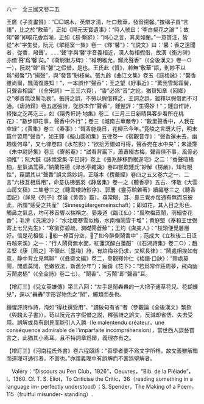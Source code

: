 八一　全三國文卷二五

王廣《子貢畫贊》：“□□端木，英辯才清，吐口敷華，發音揚馨。”按稱子貢“言語”，比之於“敷華”，正如《開元天寶遺事》：“時人號曰：‘李白粲花之論’”；故知“馨”即取花香爲喻，正如《易·繫辭》：“同心之言，其臭如蘭。”一意貫注，皆從“木”字生發。阮元《揅經室一集》卷一《釋“馨”》：“《説文》曰：‘馨：香之遠聞者，從香，殸聲’。……‘聲’字與‘馨’字音義相近，漢人每相假借，故漢《衡方碑》亦借‘聲’爲‘馨’矣。”《衛尉衡方碑》：“維明維允，耀此聲香”（《全後漢文》卷一○一），阮説“聲”爲“馨”之假借，是也。王氏此《贊》，若無“敷華”語，則尠不以爲“揚馨”乃“揚聲”，與“發音”駢枝矣。張九齡《曲江文集》卷五《庭梅詠》：“馨香雖尚爾，飄蕩復誰知！”，一本誤作“聲香”；王之望《好事近》：“驚我雪髯霜鬢，只聲香相識”（《全宋詞》一三三六頁），“香”必爲“音”之訛，猶賀知章《回鄉》之“鄉音無改鬢毛衰”。張詩之誤，不勞以假借釋之，王詞之誤，雖釋以假借而不可通。《唐詩歸》卷五選張詩，從誤本作“聲香”，鍾惺評：“生得妙！”；鍾自作詩，撏撦之汔再汔三。如《隱秀軒詩·地集》卷二《三月三日新晴與客步看所在桃花》：“數步即花事，聲香中外行”；卷三《城南古華嚴寺》：“數里聲香中，人我在空緑”；《黄集》卷三《春事》：“聲香能幾日，花柳已今年。”竟陵之言既大行，明末篇什習用“聲香”，如王鐸《擬山園初集》五律卷一《宿觀音寺》：“聲香還未去，幽趣復何尋”，又七律卷四《水花影》：“欲拾芳鈿如可得，聲香宛在水中央”；朱議霶《朱中尉詩集》卷三《寄躬菴》：“試看背巖下，蕭蕭綴古梅，聲香俱不事，風骨必須推”；阮大鋮《詠懷堂集·辛巳詩》卷上《張兆蘇移酌根遂宅》之二：“香聲喧橘柚，星氣滿蒿萊。”納蘭性德《渌水亭雜識》卷四嘗歎鍾氏“妙解《楞嚴》，知有根性”，竊謂其以“聲香”誤文爲妙詞，正隱本《楞嚴經》卷四之五又卷六之一、二言“六根互相爲用”，命意彷彿張羽《静居集》卷一之《聽香亭》五古、惲敬《大雲山房文稿》二集卷三之《聽雲樓詩鈔序》、郭麐《靈芬館雜著》續編卷三之《聽香圖記》（詳見《列子》卷論《黄帝》篇）。尋常眼、耳、鼻三覺亦每通有無而忘彼此，所謂“感受之共産”（Sinnesgütergemeinschaft）；即如花，其入目之形色、觸鼻之氣息，均可移音響以揣稱之。晏幾道《臨江仙》：“風吹梅蕋鬧，雨細杏花香”；毛滂《浣溪沙》：“水北煙寒雪似梅，水南梅鬧雪千堆”；黄庭堅《奉和王世弼寄上七兄先生》：“寒窗穿碧疏，潤礎鬧蒼蘚”；王灼《虞美人》：“枝頭便覺層層好。信是花相惱；𦨻船一棹百分空，𢬵了如今醉倒鬧香中”；范成大《立秋後二日泛舟越來溪》之一：“行人鬧荷無水面，紅蓮沉醉白蓮酣”（《石湖詩集》卷二○）；趙孟堅《康［節之］不領此［墨梅］詩，有許梅谷仍求，又賦長律》：“鬧處相挨如有意，静中背立見無聊”（《彝齋文編》卷二，參觀釋仲仁《梅譜·口訣》：“鬧處莫鬧，閒處莫閒，老嫩依法，新舊分年”）；龐鑄《花下》：“若爲常作莊周夢，飛向幽芳鬧處栖”（《全金詩》卷二七）。“鬧香”、“芳鬧”即“聲香”耳。

【增訂三】《兒女英雄傳》第三八回：“左手是鬧轟轟的一大把子通草花兒、花蝴蝶兒”，逕以“轟轟”字形容物色之“鬧”，觸類而長也。

鍾惺評詩作詩，洵如“得杜撰受用”、“讀破句有省”者（參觀論《全後漢文》繁欽《與魏太子書》）。苟以阮元古字假借之説，釋張詩之誤文，反減却省悟、失去受用。誤解或具有創見而能引人入勝（le malentendu créateur，une conséquence admirable de l’imparfaite incompréhension），當世西人談藝嘗言之，此猶其小焉耳。且不特詞章爲爾，義理亦有之。

【增訂三】《河南程氏外書》卷六程頤語：“善學者要不爲文字所梏，故文義雖解錯而道理可通行者，不害也。”亦謂義理中有誤解而不害爲聖解者。











　Valéry：“Discours au Pen Club，1926”，Oeuvres，“Bib. de la Pléiade”，I，1360. Cf. T. S. Eliot，To Criticise the Critic，36（reading something in a language im-
perfectly understood）；S. Spender，The Making of a Poem，115（fruitful misunder-
standing）.